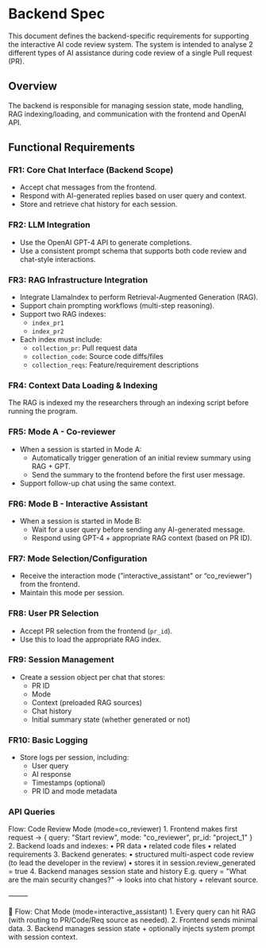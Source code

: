 
# Backend Spec

This document defines the backend-specific requirements for supporting the interactive AI code review system. The system is intended to analyse 2 different types of AI assistance during code review of a single Pull request (PR).

## Overview

The backend is responsible for managing session state, mode handling, RAG indexing/loading, and communication with the frontend and OpenAI API.

## Functional Requirements

### FR1: Core Chat Interface (Backend Scope)

- Accept chat messages from the frontend.
- Respond with AI-generated replies based on user query and context.
- Store and retrieve chat history for each session.

### FR2: LLM Integration

- Use the OpenAI GPT-4 API to generate completions.
- Use a consistent prompt schema that supports both code review and chat-style interactions.

### FR3: RAG Infrastructure Integration

- Integrate LlamaIndex to perform Retrieval-Augmented Generation (RAG).
- Support chain prompting workflows (multi-step reasoning).
- Support two RAG indexes:
    - `index_pr1`
    - `index_pr2`
- Each index must include:
    - `collection_pr`: Pull request data
    - `collection_code`: Source code diffs/files
    - `collection_reqs`: Feature/requirement descriptions

### FR4: Context Data Loading & Indexing

The RAG is indexed my the researchers through an indexing script before running the program.

### FR5: Mode A - Co-reviewer

- When a session is started in Mode A:
    - Automatically trigger generation of an initial review summary using RAG + GPT.
    - Send the summary to the frontend before the first user message.
- Support follow-up chat using the same context.

### FR6: Mode B - Interactive Assistant

- When a session is started in Mode B:
    - Wait for a user query before sending any AI-generated message.
    - Respond using GPT-4 + appropriate RAG context (based on PR ID).

### FR7: Mode Selection/Configuration

- Receive the interaction mode (”interactive_assistant" or “co_reviewer”) from the frontend.
- Maintain this mode per session.

### FR8: User PR Selection

- Accept PR selection from the frontend (`pr_id`).
- Use this to load the appropriate RAG index.

### FR9: Session Management

- Create a session object per chat that stores:
    - PR ID
    - Mode
    - Context (preloaded RAG sources)
    - Chat history
    - Initial summary state (whether generated or not)

### FR10: Basic Logging

- Store logs per session, including:
    - User query
    - AI response
    - Timestamps (optional)
    - PR ID and mode metadata

### API Queries

Flow: Code Review Mode (mode=co_reviewer)
	1.	Frontend makes first request →
{ query: "Start review", mode: "co_reviewer", pr_id: "project_1" }
	2.	Backend loads and indexes:
	•	PR data
	•	related code files
	•	related requirements
	3.	Backend generates:
	•	structured multi-aspect code review (to lead the developer in the review)
	•	stores it in session.review_generated = true
	4.	Backend manages session state and history
E.g. query = "What are the main security changes?" → looks into chat history + relevant source.

⸻

💬 Flow: Chat Mode (mode=interactive_assistant)
	1.	Every query can hit RAG (with routing to PR/Code/Req source as needed).
	2.	Frontend sends minimal data.
	3.	Backend manages session state + optionally injects system prompt with session context.